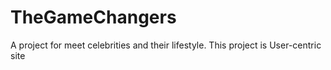 # TheGameChangers

A project for meet celebrities and their lifestyle. This project is User-centric site
